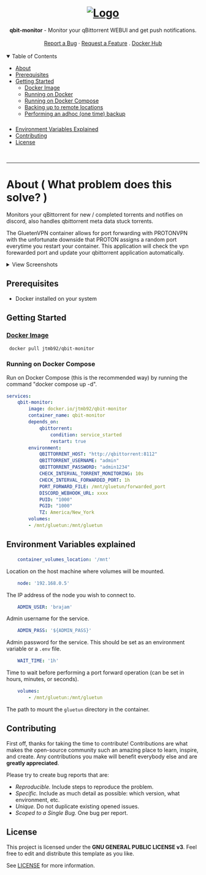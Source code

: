<h1 align="center">
  <a href="https://github.com/jtmb">
    <img src="https://upload.wikimedia.org/wikipedia/commons/thumb/6/66/New_qBittorrent_Logo.svg/1200px-New_qBittorrent_Logo.svg.png" alt="Logo" width="125" height="125">
  </a>
</h1>

<div align="center">
  <b>qbit-monitor</b> - Monitor your qBittorrent WEBUI and get push notifications.
  <br />
  <br />
  <a href="https://github.com/jtmb/qbit-monitor/issues/new?assignees=&labels=bug&title=bug%3A+">Report a Bug</a>
  ·
  <a href="https://github.com/jtmb/qbit-monitor/issues/new?assignees=&labels=enhancement&template=02_FEATURE_REQUEST.md&title=feat%3A+">Request a Feature</a>
  .
  <a href="https://hub.docker.com/repository/docker/jtmb92/qbit-monitor/general">Docker Hub</a>
</div>
<br>
<details open="open">
<summary>Table of Contents</summary>

- [About](#about)
- [Prerequisites](#prerequisites)
- [Getting Started](#getting-started)
    - [Docker Image](#docker-image)
    - [Running on Docker](#running-on-docker)
    - [Running on Docker Compose](#running-on-docker-compose)
    - [Backing up to remote locations](#backing-up-to-remote-locations)
    - [Performing an adhoc (one time) backup](#performing-an-adhoc-one-time-backup)
    ### 
- [Environment Variables Explained](#environment-variables-explained)
- [Contributing](#contributing)
- [License](#license)

</details>
<br>

---

### <h1>About ( What problem does this solve? )</h1>

Monitors your qBittorrent for new / completed torrents and notifies on discord, also handles qbittorrent meta data stuck torrents.

The GluetenVPN container allows for port forwarding with PROTONVPN with the unfortunate downside that PROTON assigns a random port everytime you restart your container. This application will check the vpn forewarded port and update your qbittorrent application automatically.


<details>
  <summary>View Screenshots</summary>
  <div style="display: flex; gap: 10px; margin-top: 10px;">
    <img src="src/screenshot1.png" alt="Description of first image" style="width: 50%; height: auto; border-radius: 5%;">
    <img src="src/screenshot2.png" alt="Description of second image" style="width: 50%; height: auto; border-radius: 5%;">
  </div>
</details>




## Prerequisites

- Docker installed on your system

### <h2>Getting Started</h2>
### [Docker Image](https://hub.docker.com/r/jtmb92/qbit-monitor)
```docker
 docker pull jtmb92/qbit-monitor
```

### Running on Docker Compose  
Run on Docker Compose (this is the recommended way) by running the command "docker compose up -d".  
```yaml
services:
    qbit-monitor:
        image: docker.io/jtmb92/qbit-monitor
        container_name: qbit-monitor
        depends_on:
            qbittorrent:
                condition: service_started
                restart: true
        environment:
            QBITTORRENT_HOST: "http://qbittorrent:8112"
            QBITTORRENT_USERNAME: "admin"
            QBITTORRENT_PASSWORD: "admin1234"
            CHECK_INTERVAL_TORRENT_MONITORING: 10s
            CHECK_INTERVAL_FORWARDED_PORT: 1h
            PORT_FORWARD_FILE: /mnt/gluetun/forwarded_port
            DISCORD_WEBHOOK_URL: xxxx
            PUID: "1000"
            PGID: "1000"
            TZ: America/New_York
        volumes:
        - /mnt/gluetun:/mnt/gluetun
```

## Environment Variables explained  

```yaml
    container_volumes_location: '/mnt'
```  
Location on the host machine where volumes will be mounted.  
```yaml
    node: '192.168.0.5'
```  
The IP address of the node you wish to connect to.  
```yaml
    ADMIN_USER: 'brajam'
```  
Admin username for the service.  
```yaml
    ADMIN_PASS: '${ADMIN_PASS}'
```  
Admin password for the service. This should be set as an environment variable or a `.env` file.  
```yaml
    WAIT_TIME: '1h'
```  
Time to wait before performing a port forward operation (can be set in hours, minutes, or seconds).  
```yaml
    volumes: 
        - /mnt/gluetun:/mnt/gluetun
```  
The path to mount the `gluetun` directory in the container.  

## Contributing

First off, thanks for taking the time to contribute! Contributions are what makes the open-source community such an amazing place to learn, inspire, and create. Any contributions you make will benefit everybody else and are **greatly appreciated**.

Please try to create bug reports that are:

- _Reproducible._ Include steps to reproduce the problem.
- _Specific._ Include as much detail as possible: which version, what environment, etc.
- _Unique._ Do not duplicate existing opened issues.
- _Scoped to a Single Bug._ One bug per report.

## License

This project is licensed under the **GNU GENERAL PUBLIC LICENSE v3**. Feel free to edit and distribute this template as you like.

See [LICENSE](LICENSE) for more information.